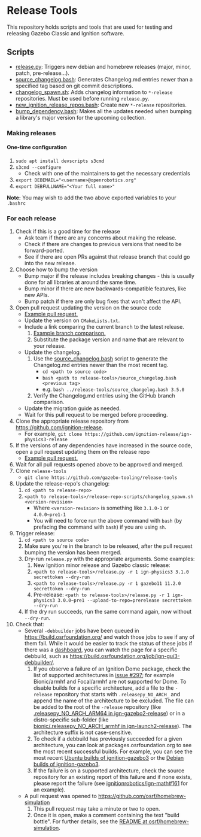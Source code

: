 # Release Tools

This repository holds scripts and tools that are used for testing and releasing
Gazebo Classic and Ignition software.

## Scripts

* [release.py](release.py): Triggers new debian and homebrew releases (major, minor, patch, pre-release...).
* [source_changelog.bash](source_changelog.bash): Generates Changelog.md entries newer than a specified tag based on git commit descriptions.
* [changelog_spawn.sh](release-repo-scripts/changelog_spawn.sh): Adds changelog information to `*-release` repositories. Must be used before running `release.py`.
* [new_ignition_release_repos.bash](release-repo-scripts/new_ignition_release_repos.bash): Create new `*-release` repositories.
* [bump_dependency.bash](release-repo-scripts/bump_dependency.bash): Makes all the updates needed when bumping a library's major version for the upcoming collection.

### Making releases

#### One-time configuration

1. `sudo apt install devscripts s3cmd`
1. `s3cmd --configure`
    * Check with one of the maintainers to get the necessary credentials
1. `export DEBEMAIL="<username>@openrobotics.org"`
1. `export DEBFULLNAME="<Your full name>"`

**Note:** You may wish to add the two above exported variables to your `.bashrc`

### For each release

1. Check if this is a good time for the release
    * Ask team if there are any concerns about making the release.
    * Check if there are changes to previous versions that need to be forward-ported.
    * See if there are open PRs against that release branch that could go into the new release.
1. Choose how to bump the version
    * Bump major if the release includes breaking changes - this is usually done for all libraries at around the same time.
    * Bump minor if there are new backwards-compatible features, like new APIs.
    * Bump patch if there are only bug fixes that won't affect the API.
1. Open pull request updating the version on the source code
    * [Example pull request.](https://github.com/ignitionrobotics/ign-physics/pull/132)
    * Update the version on `CMakeLists.txt`.
    * Include a link comparing the current branch to the latest release.
        1. [Example branch comparison.](https://github.com/ignitionrobotics/ign-gazebo/compare/ignition-gazebo3_3.5.0...ign-gazebo3)
        1. Substitute the package version and name that are relevant to your release.
    * Update the changelog.
        1. Use the [source_changelog.bash](source_changelog.bash) script to generate the Changelog.md entries newer than the most recent tag.
            * `cd <path to source code>`
            * `bash <path to release-tools>/source_changelog.bash <previous tag>`
            * e.g. `bash ../release-tools/source_changelog.bash 3.5.0`
        1. Verify the Changelog.md entries using the GitHub branch comparison.
    * Update the migration guide as needed.
    * Wait for this pull request to be merged before proceeding.
1. Clone the appropriate release repository from https://github.com/ignition-release.
    * For example, `git clone https://github.com/ignition-release/ign-physics3-release`
1. If the versions of any dependencies have increased in the source code, open a pull request updating them on the release repo
    * [Example pull request.](https://github.com/ignition-release/ign-gazebo3-release/pull/4)
1. Wait for all pull requests opened above to be approved and merged.
1. Clone `release-tools`
    * `git clone https://github.com/gazebo-tooling/release-tools`
1. Update the release-repo's changelog:
    1. `cd <path to release-repo>`
    1. `<path to release-tools>/release-repo-scripts/changelog_spawn.sh <version-revision>`
        * Where `<version-revision>` is something like `3.1.0-1` or `4.0.0~pre1-1`
        * You will need to force run the above command with `bash` (by prefacing the command with `bash`) if you are using `sh`.
1. Trigger release:
    1. `cd <path to source code>`
    1. Make sure you're in the branch to be released, after the pull request bumping the version has been merged.
    1. Dry-run `release.py` with the appropriate arguments. Some examples:
        1. New Ignition minor release and Gazebo classic release:
          1. `<path to release-tools>/release.py -r 1 ign-physics3 3.1.0 secrettoken --dry-run`
          1. `<path to release-tools>/release.py -r 1 gazebo11 11.2.0 secrettoken --dry-run`
        1. Pre-release: `<path to release-tools>/release.py -r 1 ign-physics3 3.0.0~pre1 --upload-to-repo=prerelease secrettoken --dry-run`
    1. If the dry run succeeds, run the same command again, now without `--dry-run`.
1. Check that:
    * Several `-debbuilder` jobs have been queued in https://build.osrfoundation.org/ and watch those jobs to see if any of them fail.
      While it would be easier to track the status of these jobs if there was a [dashboard](https://github.com/gazebo-tooling/release-tools/issues/295),
      you can watch the page for a specific debbuild, such as https://build.osrfoundation.org/job/ign-gui3-debbuilder/.
        1. If you observe a failure of an Ignition Dome package, check the list of supported
           architectures in [issue #297](https://github.com/gazebo-tooling/release-tools/issues/297);
           for example Bionic/armhf and Focal/armhf are not supported for Dome.
           To disable builds for a specific architecture, add a file to the `-release` repository that starts with `.releasepy_NO_ARCH_`
           and append the name of the architecture to be excluded. The file can be added to the
           root of the `-release` repository (like [.releasepy_NO_ARCH_ARM64 in ign-gazebo2-release](https://github.com/ignition-release/ign-gazebo2-release/blob/master/.releasepy_NO_ARCH_ARM64))
           or in a distro-specific sub-folder (like [bionic/.releasepy_NO_ARCH_armhf in ign-launch2-release](https://github.com/ignition-release/ign-launch2-release/blob/master/bionic/.releasepy_NO_ARCH_armhf)).
           The architecture suffix is not case-sensitive.
        1. To check if a debbuild has previously succeeded for a given architecture, you can look at packages.osrfoundation.org
           to see the most recent successful builds. For example, you can see the most recent
           [Ubuntu builds of ignition-gazebo3](https://packages.osrfoundation.org/gazebo/ubuntu-stable/pool/main/i/ignition-gazebo3/)
           or the [Debian builds of ignition-gazebo3](https://packages.osrfoundation.org/gazebo/debian-stable/pool/main/i/ignition-gazebo3/).
        1. If the failure is on a supported architecture, check the source repository for an existing report of this failure and if none
           exists, please report the failure (see [ignitionrobotics/ign-math#161](https://github.com/ignitionrobotics/ign-math/issues/161)
           for an example).
    * A pull request was opened to https://github.com/osrf/homebrew-simulation
        1. This pull request may take a minute or two to open.
        1. Once it is open, make a comment containing the text "build bottle".
           For further details, see the [README at osrf/homebrew-simulation](https://github.com/osrf/homebrew-simulation#to-build-bottles).
